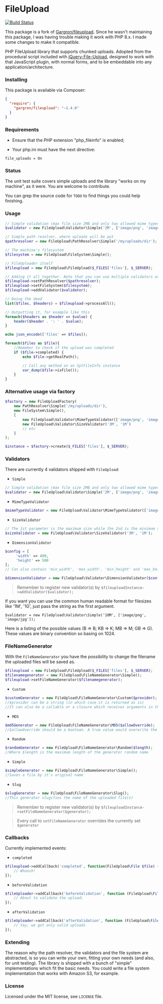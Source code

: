 # FileUpload

[![Build Status](https://travis-ci.org/Gargron/fileupload.png?branch=master)](https://travis-ci.org/Gargron/fileupload)

This package is a fork of [Gargron/fileupload](https://github.com/Gargron/fileupload). Since he wasn't maintaining this package, I was having trouble making it work with PHP 8.x. I made some changes to make it compatible.

PHP FileUpload library that supports chunked uploads. Adopted from the
procedural script included with [jQuery-File-Upload][1], designed to work
with that JavaScript plugin, with normal forms, and to be embeddable into
any application/architecture.

[1]: https://github.com/blueimp/jQuery-File-Upload

### Installing

This package is available via Composer:

```json
{
  "require": {
    "gargron/fileupload": "~1.4.0"
  }
}
```

### Requirements

- Ensure that the PHP extension "php_fileinfo" is enabled;

- Your php.ini must have the next directive:

`file_uploads = On`

### Status

The unit test suite covers simple uploads and the library "works on my machine", as it were. You are welcome to contribute.

You can grep the source code for `TODO` to find things you could help finishing.

### Usage

```php
// Simple validation (max file size 2MB and only two allowed mime types)
$validator = new FileUpload\Validator\Simple('2M', ['image/png', 'image/jpg']);

// Simple path resolver, where uploads will be put
$pathresolver = new FileUpload\PathResolver\Simple('/my/uploads/dir');

// The machine's filesystem
$filesystem = new FileUpload\FileSystem\Simple();

// FileUploader itself
$fileupload = new FileUpload\FileUpload($_FILES['files'], $_SERVER);

// Adding it all together. Note that you can use multiple validators or none at all
$fileupload->setPathResolver($pathresolver);
$fileupload->setFileSystem($filesystem);
$fileupload->addValidator($validator);

// Doing the deed
list($files, $headers) = $fileupload->processAll();

// Outputting it, for example like this
foreach($headers as $header => $value) {
    header($header . ': ' . $value);
}

echo json_encode(['files' => $files]);

foreach($files as $file){
    //Remeber to check if the upload was completed
    if ($file->completed) {
        echo $file->getRealPath();

        // Call any method on an SplFileInfo instance
        var_dump($file->isFile());
    }
}
```

### Alternative usage via factory

```php
$factory = new FileUploadFactory(
    new PathResolver\Simple('/my/uploads/dir'),
    new FileSystem\Simple(),
    [
        new FileUpload\Validator\MimeTypeValidator(['image/png', 'image/jpg']),
        new FileUpload\Validator\SizeValidator('3M', '1M')
        // etc
    ]
);

$instance = $factory->create($_FILES['files'], $_SERVER);
```

### Validators

There are currently 4 validators shipped with `FileUpload`:

- `Simple`

```php
// Simple validation (max file size 2MB and only two allowed mime types)
$validator = new FileUpload\Validator\Simple('2M', ['image/png', 'image/jpg']);

```

- `MimeTypeValidator`

```php
$mimeTypeValidator = new FileUpload\Validator\MimeTypeValidator(['image/png', 'image/jpg']);
```

- `SizeValidator`

```php
// The 1st parameter is the maximum size while the 2nd is the minimum size
$sizeValidator = new FileUpload\Validator\SizeValidator('3M', '1M');
```

- `DimensionValidator`

```php
$config = [
     'width' => 400,
     'height' => 500
];
// Can also contain 'min_width', 'max_width', 'min_height' and 'max_height'

$dimensionValidator = new FileUpload\Validator\DimensionValidator($config);
```

> Remember to register new validator(s) by `$fileuploadInstance->addValidator($validator);`

If you want you can use the common human readable format for filesizes like '1M', '1G', just pass the string as the first argument.

```
$validator = new FileUpload\Validator\Simple('10M', ['image/png', 'image/jpg']);
```

Here is a listing of the possible values (B => B; KB => K; MB => M; GB => G). These values are binary convention so basing on 1024.

### FileNameGenerator

With the `FileNameGenerator` you have the possibility to change the filename the uploaded files will be saved as.

```php
$fileupload = new FileUpload\FileUpload($_FILES['files'], $_SERVER);
$filenamegenerator = new FileUpload\FileNameGenerator\Simple();
$fileupload->setFileNameGenerator($filenamegenerator);
```

- `Custom`

```php
$customGenerator = new FileUpload\FileNameGenerator\Custom($provider);
//$provider can be a string (in which case it is returned as is)
//It can also be a callable or a closure which receives arguments in the other of $source_name, $type, $tmp_name, $index, $content_range, FileUpload $upload
```

- `MD5`

```php
$md5Generator = new FileUpload\FileNameGenerator\MD5($allowOverride);
//$allowOverride should be a boolean. A true value would overwrite the file if it exists while a false value would not allow the file to be uploaded since it already exists.
```

- `Random`

```php
$randomGenerator = new FileUpload\FileNameGenerator\Random($length);
//Where $length is the maximum length of the generator random name

```

- `Simple`

```php
$simpleGenerator = new FileUpload\FileNameGenerator\Simple();
//Saves a file by it's original name

```

- `Slug`

```php
$slugGenerator = new FileUpload\FileNameGenerator\Slug();
//This generator slugifies the name of the uploaded file(s)
```

> Remember to register new validator(s) by `$fileuploadInstance->setFileNameGenerator($generator);`

> Every call to `setFileNameGenerator` overrides the currently set `$generator`

### Callbacks

Currently implemented events:

- `completed`

```php
$fileupload->addCallback('completed', function(FileUpload\File $file) {
    // Whoosh!
});
```

- `beforeValidation`

```php
$fileUploader->addCallback('beforeValidation', function (FileUpload\File $file) {
    // About to validate the upload;
});
```

- `afterValidation`

```php
$fileUploader->addCallback('afterValidation', function (FileUpload\File $file) {
    // Yay, we got only valid uploads
});
```

### Extending

The reason why the path resolver, the validators and the file system are
abstracted, is so you can write your own, fitting your own needs (and also,
for unit testing). The library is shipped with a bunch of "simple"
implementations which fit the basic needs. You could write a file system
implementation that works with Amazon S3, for example.

### License

Licensed under the MIT license, see `LICENSE` file.
